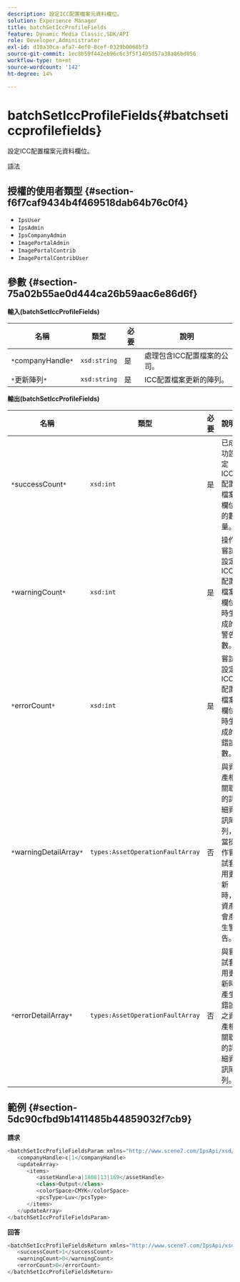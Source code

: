 ```yaml
---
description: 設定ICC配置檔案元資料欄位。
solution: Experience Manager
title: batchSetIccProfileFields
feature: Dynamic Media Classic,SDK/API
role: Developer,Administrator
exl-id: d10a30ca-afa7-4ef0-8cef-0329b0068bf3
source-git-commit: 1ec8b59f442eb96c6c3f5f1405d57a38a86bd056
workflow-type: tm+mt
source-wordcount: '142'
ht-degree: 14%

---
```


# batchSetIccProfileFields{#batchseticcprofilefields}

設定ICC配置檔案元資料欄位。

語法

## 授權的使用者類型 {#section-f6f7caf9434b4f469518dab64b76c0f4}

* `IpsUser`
* `IpsAdmin`
* `IpsCompanyAdmin`
* `ImagePortalAdmin`
* `ImagePortalContrib`
* `ImagePortalContribUser`

## 參數 {#section-75a02b55ae0d444ca26b59aac6e86d6f}

**輸入(batchSetIccProfileFields)**

| 名稱 | 類型 | 必要 | 說明 |
|---|---|---|---|
| `*`companyHandle`*` | `xsd:string` | 是 | 處理包含ICC配置檔案的公司。 |
| `*`更新陣列`*` | `xsd:string` | 是 | ICC配置檔案更新的陣列。 |

**輸出(batchSetIccProfileFields)**

| 名稱 | 類型 | 必要 | 說明 |
|---|---|---|---|
| `*`successCount`*` | `xsd:int` | 是 | 已成功設定ICC配置檔案欄位的數量。 |
| `*`warningCount`*` | `xsd:int` | 是 | 操作嘗試設定ICC配置檔案欄位時生成的警告數。 |
| `*`errorCount`*` | `xsd:int` | 是 | 嘗試設定ICC配置檔案欄位時生成的錯誤數。 |
| `*`warningDetailArray`*` | `types:AssetOperationFaultArray` | 否 | 與資產相關聯的詳細資訊陣列，當操作嘗試套用更新時，資產會產生警告。 |
| `*`errorDetailArray`*` | `types:AssetOperationFaultArray` | 否 | 與嘗試套用更新時產生錯誤之資產相關聯的詳細資訊陣列。 |

## 範例 {#section-5dc90cfbd9b1411485b44859032f7cb9}

**請求**

```java
<batchSetIccProfileFieldsParam xmlns="http://www.scene7.com/IpsApi/xsd/2009-07-31">
   <companyHandle>c|1</companyHandle>
   <updateArray>
      <items>
         <assetHandle>a|1808|13|169</assetHandle>
         <class>Output</class>
         <colorSpace>CMYK</colorSpace>
         <pcsType>Luv</pcsType>
      </items>
   </updateArray>
</batchSetIccProfileFieldsParam>
```

**回答**

```java
<batchSetIccProfileFieldsReturn xmlns="http://www.scene7.com/IpsApi/xsd/2009-07-31">
   <successCount>1</successCount>
   <warningCount>0</warningCount>
   <errorCount>0</errorCount>
</batchSetIccProfileFieldsReturn>
```
